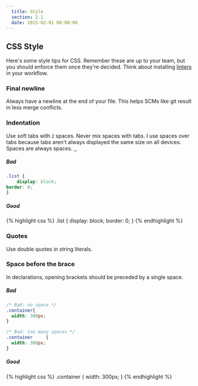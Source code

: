 ```yaml
---
  title: Style
  section: 2.1
  date: 2015-02-01 00:00:00
---
```


## CSS Style

Here's some style tips for CSS. Remember these are up to your team, but you should enforce them once they're decided. Think about installing [linters](/styleguide/editor-linting.html) in your workflow.

### Final newline

Always have a newline at the end of your file. This helps SCMs like git result in less merge conflicts.

### Indentation

Use soft tabs with `2` spaces. Never mix spaces with tabs. I use spaces over tabs because tabs aren't always displayed the same size on all devices. Spaces are always spaces. <u>&nbsp;&nbsp;</u>

##### Bad

```css
.list {
    display: block;
border: 0;
}
```

##### Good

{% highlight css %}
.list {
  display: block;
  border: 0;
}
{% endhighlight %}

### Quotes

Use double quotes in string literals.

### Space before the brace

In declarations, opening brackets should be preceded by a single space.

##### Bad

```css
/* Bad: no space */
.container{
  width: 300px;
}

/* Bad: too many spaces */
.container     {
  width: 300px;
}
```

##### Good

{% highlight css %}
.container {
  width: 300px;
}
{% endhighlight %}
